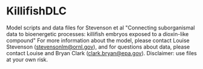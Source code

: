 # KillifishDLC
Model scripts and data files for Stevenson et al "Connecting suborganismal data to bioenergetic processes: killifish embryos exposed to a dioxin-like compound"
For more information about the model, please contact Louise Stevenson (stevensonlm@ornl.gov), and for questions about data, please contact Louise and Bryan Clark (clark.bryan@epa.gov).
Disclaimer: use files at your own risk.
